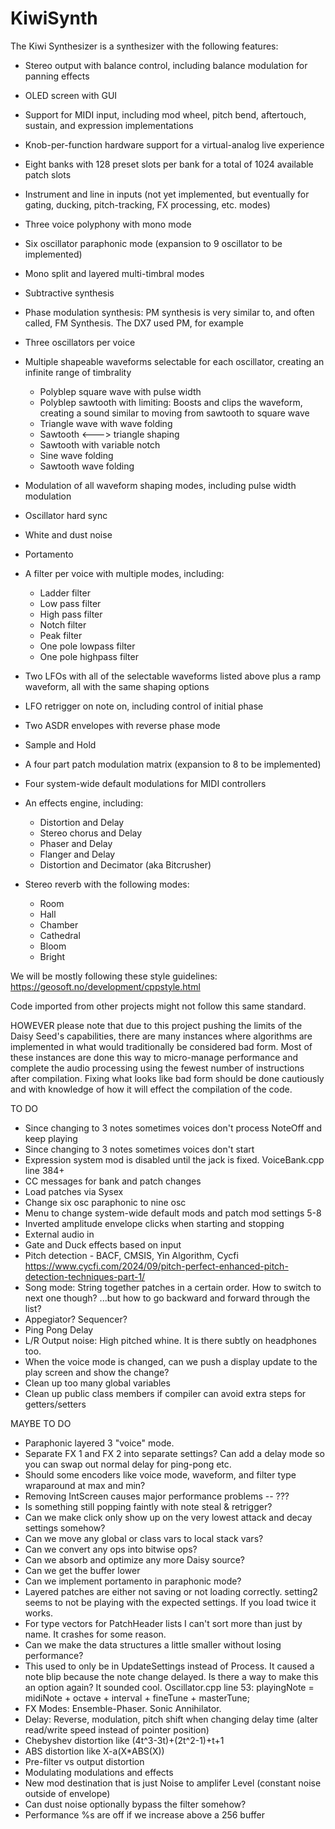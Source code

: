 # KiwiSynth
The Kiwi Synthesizer is a synthesizer with the following features:

* Stereo output with balance control, including balance modulation for panning effects
* OLED screen with GUI
* Support for MIDI input, including mod wheel, pitch bend, aftertouch, sustain, and expression implementations
* Knob-per-function hardware support for a virtual-analog live experience
* Eight banks with 128 preset slots per bank for a total of 1024 available patch slots
* Instrument and line in inputs (not yet implemented, but eventually for gating, ducking, pitch-tracking, FX processing, etc. modes)

* Three voice polyphony with mono mode
* Six oscillator paraphonic mode (expansion to 9 oscillator to be implemented)
* Mono split and layered multi-timbral modes
* Subtractive synthesis
* Phase modulation synthesis: PM synthesis is very similar to, and often called, FM Synthesis. The DX7 used PM, for example

* Three oscillators per voice
* Multiple shapeable waveforms selectable for each oscillator, creating an infinite range of timbrality
    * Polyblep square wave with pulse width
    * Polyblep sawtooth with limiting: Boosts and clips the waveform, creating a sound similar to moving from sawtooth to square wave
    * Triangle wave with wave folding
    * Sawtooth <---> triangle shaping
    * Sawtooth with variable notch
    * Sine wave folding
    * Sawtooth wave folding
* Modulation of all waveform shaping modes, including pulse width modulation
* Oscillator hard sync
* White and dust noise
* Portamento

* A filter per voice with multiple modes, including:
    * Ladder filter
    * Low pass filter
    * High pass filter
    * Notch filter
    * Peak filter
    * One pole lowpass filter
    * One pole highpass filter

* Two LFOs with all of the selectable waveforms listed above plus a ramp waveform, all with the same shaping options
* LFO retrigger on note on, including control of initial phase
* Two ASDR envelopes with reverse phase mode
* Sample and Hold
* A four part patch modulation matrix (expansion to 8 to be implemented)
* Four system-wide default modulations for MIDI controllers

* An effects engine, including:
    * Distortion and Delay
    * Stereo chorus and Delay
    * Phaser and Delay
    * Flanger and Delay
    * Distortion and Decimator (aka Bitcrusher)
* Stereo reverb with the following modes:
    * Room
    * Hall
    * Chamber
    * Cathedral
    * Bloom
    * Bright

We will be mostly following these style guidelines:
https://geosoft.no/development/cppstyle.html

Code imported from other projects might not follow this same standard.

HOWEVER please note that due to this project pushing the limits of the Daisy Seed's capabilities, there are many instances
where algorithms are implemented in what would traditionally be considered bad form. Most of these instances are done this
way to micro-manage performance and complete the audio processing using the fewest number of instructions after compilation.
Fixing what looks like bad form should be done cautiously and with knowledge of how it will effect the compilation of the
code.

TO DO
* Since changing to 3 notes sometimes voices don't process NoteOff and keep playing
* Since changing to 3 notes sometimes voices don't start
* Expression system mod is disabled until the jack is fixed. VoiceBank.cpp line 384+
* CC messages for bank and patch changes
* Load patches via Sysex
* Change six osc paraphonic to nine osc
* Menu to change system-wide default mods and patch mod settings 5-8
* Inverted amplitude envelope clicks when starting and stopping
* External audio in
* Gate and Duck effects based on input
* Pitch detection - BACF, CMSIS, Yin Algorithm, Cycfi https://www.cycfi.com/2024/09/pitch-perfect-enhanced-pitch-detection-techniques-part-1/
* Song mode: String together patches in a certain order. How to switch to next one though? ...but how to go backward and forward through the list?
* Appegiator? Sequencer?
* Ping Pong Delay
* L/R Output noise: High pitched whine. It is there subtly on headphones too.
* When the voice mode is changed, can we push a display update to the play screen and show the change?
* Clean up too many global variables
* Clean up public class members if compiler can avoid extra steps for getters/setters

MAYBE TO DO
* Paraphonic layered 3 "voice" mode.
* Separate FX 1 and FX 2 into separate settings? Can add a delay mode so you can swap out normal delay for ping-pong etc.
* Should some encoders like voice mode, waveform, and filter type wraparound at max and min?
* Removing IntScreen causes major performance problems -- ???
* Is something still popping faintly with note steal & retrigger?
* Can we make click only show up on the very lowest attack and decay settings somehow?
* Can we move any global or class vars to local stack vars?
* Can we convert any ops into bitwise ops?
* Can we absorb and optimize any more Daisy source?
* Can we get the buffer lower
* Can we implement portamento in paraphonic mode?
* Layered patches are either not saving or not loading correctly. setting2 seems to not be playing with the expected settings. If you load twice it works.
* For type vectors for PatchHeader lists I can't sort more than just by name. It crashes for some reason.
* Can we make the data structures a little smaller without losing performance?
* This used to only be in UpdateSettings instead of Process. It caused a note blip because the note change delayed. Is there a way to make this an option again? It sounded cool. Oscillator.cpp line 53: playingNote = midiNote + octave + interval + fineTune + masterTune;
* FX Modes: Ensemble-Phaser. Sonic Annihilator.
* Delay: Reverse, modulation, pitch shift when changing delay time (alter read/write speed instead of pointer position)
* Chebyshev distortion like (4t^3-3t)+(2t^2-1)+t+1
* ABS distortion like X-a(X*ABS(X))
* Pre-filter vs output distortion
* Modulating modulations and effects
* New mod destination that is just Noise to amplifer Level (constant noise outside of envelope)
* Can dust noise optionally bypass the filter somehow?
* Performance %s are off if we increase above a 256 buffer

